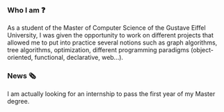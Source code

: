 ### Who I am ❓

As a student of the Master of Computer Science of the Gustave Eiffel University, I was given the opportunity to work on different projects that allowed me to put into practice several notions such as graph algorithms, tree algorithms, optimization, different programming paradigms (object-oriented, functional, declarative, web...).

### News 🗞️

I am actually looking for an internship to pass the first year of my Master degree.
